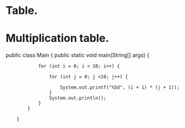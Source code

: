 # Table.
# Multiplication table.

 
 
 public class Main {
    public static void main(String[] args) {
    
                for (int i = 0; i < 10; i++) {
                
                    for (int j = 0; j <10; j++) {
                    
                        System.out.printf("%5d", (i + 1) * (j + 1));
                    }
                    System.out.println();
                }
            }

        }
